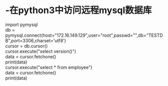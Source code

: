 # -在python3中访问远程mysql数据库

import pymysql
<br>
db = pymysql.connect(host="172.16.149.129",user="root",passwd="",db="TESTDB",port=3306,charset='utf8')
<br>
cursor = db.cursor()
<br>
cursor.execute("select version()")
<br>
data = cursor.fetchone()
<br>
print(data)
<br>
cursor.execute("select * from employee")
<br>
data = cursor.fetchone()
<br>
print(data)
<br>
